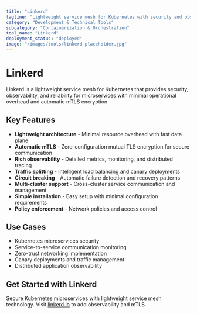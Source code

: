 ```yaml
---
title: "Linkerd"
tagline: "Lightweight service mesh for Kubernetes with security and observability"
category: "Development & Technical Tools"
subcategory: "Containerization & Orchestration"
tool_name: "Linkerd"
deployment_status: "deployed"
image: "/images/tools/linkerd-placeholder.jpg"
---
```


# Linkerd

Linkerd is a lightweight service mesh for Kubernetes that provides security, observability, and reliability for microservices with minimal operational overhead and automatic mTLS encryption.

## Key Features

- **Lightweight architecture** - Minimal resource overhead with fast data plane
- **Automatic mTLS** - Zero-configuration mutual TLS encryption for secure communication
- **Rich observability** - Detailed metrics, monitoring, and distributed tracing
- **Traffic splitting** - Intelligent load balancing and canary deployments
- **Circuit breaking** - Automatic failure detection and recovery patterns
- **Multi-cluster support** - Cross-cluster service communication and management
- **Simple installation** - Easy setup with minimal configuration requirements
- **Policy enforcement** - Network policies and access control

## Use Cases

- Kubernetes microservices security
- Service-to-service communication monitoring
- Zero-trust networking implementation
- Canary deployments and traffic management
- Distributed application observability

## Get Started with Linkerd

Secure Kubernetes microservices with lightweight service mesh technology. Visit [linkerd.io](https://linkerd.io) to add observability and mTLS.